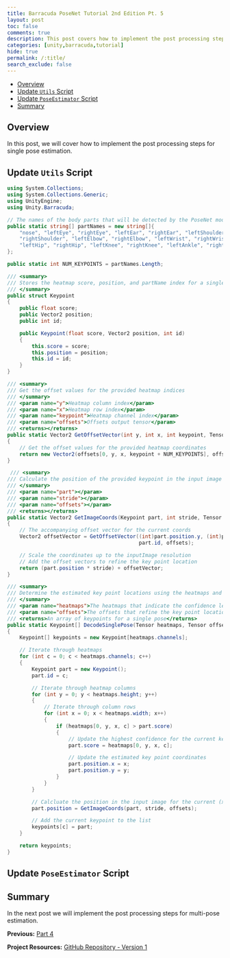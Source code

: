 ```yaml
---
title: Barracuda PoseNet Tutorial 2nd Edition Pt. 5
layout: post
toc: false
comments: true
description: This post covers how to implement the post processing steps for single pose estimation.
categories: [unity,barracuda,tutorial]
hide: true
permalink: /:title/
search_exclude: false
---
```


* [Overview](#overview)
* [Update `Utils` Script](#update-utils-script)
* [Update `PoseEstimator` Script](#update-poseestimator-script)
* [Summary](#summary)



## Overview

In this post, we will cover how to implement the post processing steps for single pose estimation.



## Update `Utils` Script



```c#
using System.Collections;
using System.Collections.Generic;
using UnityEngine;
using Unity.Barracuda;
```





```c#
// The names of the body parts that will be detected by the PoseNet model
public static string[] partNames = new string[]{
    "nose", "leftEye", "rightEye", "leftEar", "rightEar", "leftShoulder",
    "rightShoulder", "leftElbow", "rightElbow", "leftWrist", "rightWrist",
    "leftHip", "rightHip", "leftKnee", "rightKnee", "leftAnkle", "rightAnkle"
};

public static int NUM_KEYPOINTS = partNames.Length;
```



```c#
/// <summary>
/// Stores the heatmap score, position, and partName index for a single keypoint
/// </summary>
public struct Keypoint
{
    public float score;
    public Vector2 position;
    public int id;

    public Keypoint(float score, Vector2 position, int id)
    {
        this.score = score;
        this.position = position;
        this.id = id;
    }
}
```





```c#
/// <summary>
/// Get the offset values for the provided heatmap indices
/// </summary>
/// <param name="y">Heatmap column index</param>
/// <param name="x">Heatmap row index</param>
/// <param name="keypoint">Heatmap channel index</param>
/// <param name="offsets">Offsets output tensor</param>
/// <returns></returns>
public static Vector2 GetOffsetVector(int y, int x, int keypoint, Tensor offsets)
{
    // Get the offset values for the provided heatmap coordinates
    return new Vector2(offsets[0, y, x, keypoint + NUM_KEYPOINTS], offsets[0, y, x, keypoint]);
}
```





```c#
 /// <summary>
/// Calculate the position of the provided keypoint in the input image
/// </summary>
/// <param name="part"></param>
/// <param name="stride"></param>
/// <param name="offsets"></param>
/// <returns></returns>
public static Vector2 GetImageCoords(Keypoint part, int stride, Tensor offsets)
{
    // The accompanying offset vector for the current coords
    Vector2 offsetVector = GetOffsetVector((int)part.position.y, (int)part.position.x,
                                           part.id, offsets);

    // Scale the coordinates up to the inputImage resolution
    // Add the offset vectors to refine the key point location
    return (part.position * stride) + offsetVector;
}
```







```c#
/// <summary>
/// Determine the estimated key point locations using the heatmaps and offsets tensors
/// </summary>
/// <param name="heatmaps">The heatmaps that indicate the confidence levels for key point locations</param>
/// <param name="offsets">The offsets that refine the key point locations determined with the heatmaps</param>
/// <returns>An array of keypoints for a single pose</returns>
public static Keypoint[] DecodeSinglePose(Tensor heatmaps, Tensor offsets, int stride)
{
    Keypoint[] keypoints = new Keypoint[heatmaps.channels];

    // Iterate through heatmaps
    for (int c = 0; c < heatmaps.channels; c++)
    {
        Keypoint part = new Keypoint();
        part.id = c;

        // Iterate through heatmap columns
        for (int y = 0; y < heatmaps.height; y++)
        {
            // Iterate through column rows
            for (int x = 0; x < heatmaps.width; x++)
            {
                if (heatmaps[0, y, x, c] > part.score)
                {
                    // Update the highest confidence for the current key point
                    part.score = heatmaps[0, y, x, c];

                    // Update the estimated key point coordinates
                    part.position.x = x;
                    part.position.y = y;
                }
            }
        }

        // Calcluate the position in the input image for the current (x, y) coordinates
        part.position = GetImageCoords(part, stride, offsets);

        // Add the current keypoint to the list
        keypoints[c] = part;
    }

    return keypoints;
}
```











## Update `PoseEstimator` Script







## Summary

In the next post we will implement the post processing steps for multi-pose estimation. 



**Previous:** [Part 4](https://christianjmills.com/Barracuda-PoseNet-Tutorial-V2-4/)

**Project Resources:** [GitHub Repository - Version 1](https://github.com/cj-mills/Barracuda-PoseNet-Tutorial)

